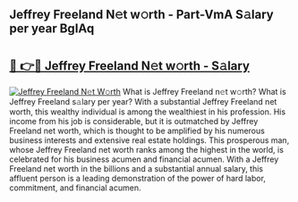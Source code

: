 ## Jeffrey Freeland N𝚎t w𝚘rth - Part-VmA S𝚊lary per year BgIAq

# <h2><a href="http://gc3dppd.nevu.top/?p=Jeffrey+Freeland">🔗 👉🔴 Jeffrey Freeland N𝚎t w𝚘rth - S𝚊lary</a></h2>

[![Jeffrey Freeland N𝚎t W𝚘rth](https://i.imgur.com/Oavwk0R.jpeg)](http://gc3dppd.nevu.top/?p=Jeffrey+Freeland)
What is Jeffrey Freeland n𝚎t w𝚘rth? What is Jeffrey Freeland s𝚊lary per year?
With a substantial Jeffrey Freeland net worth, this wealthy individual is among the wealthiest in his profession. His income from his job is considerable, but it is outmatched by Jeffrey Freeland net worth, which is thought to be amplified by his numerous business interests and extensive real estate holdings. This prosperous man, whose Jeffrey Freeland net worth ranks among the highest in the world, is celebrated for his business acumen and financial acumen. With a Jeffrey Freeland net worth in the billions and a substantial annual salary, this affluent person is a leading demonstration of the power of hard labor, commitment, and financial acumen.
